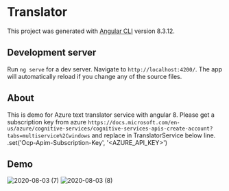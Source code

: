 # Translator


This project was generated with [Angular CLI](https://github.com/angular/angular-cli) version 8.3.12.

## Development server

Run `ng serve` for a dev server. Navigate to `http://localhost:4200/`. The app will automatically reload if you change any of the source files.

## About

This is demo for Azure text translator service with angular 8.
Please get a subscription key from azure   `https://docs.microsoft.com/en-us/azure/cognitive-services/cognitive-services-apis-create-account?tabs=multiservice%2Cwindows` and replace in TranslatorService below line.
.set('Ocp-Apim-Subscription-Key', '<AZURE_API_KEY>')

## Demo

![2020-08-03 (7)](https://user-images.githubusercontent.com/48589838/89154539-af335e00-d584-11ea-8398-7792510ce065.png)
![2020-08-03 (8)](https://user-images.githubusercontent.com/48589838/89154541-b0648b00-d584-11ea-8872-1ce63be70cdc.png)

